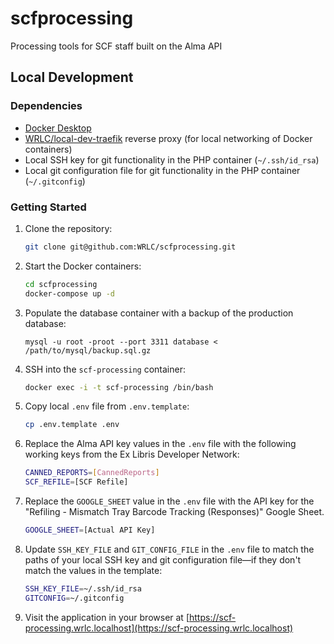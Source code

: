 # scfprocessing

Processing tools for SCF staff built on the Alma API

## Local Development

### Dependencies

* [Docker Desktop](https://www.docker.com/products/docker-desktop/)
* [WRLC/local-dev-traefik](https://github.com/WRLC/local-dev-traefik) reverse proxy (for local networking of Docker containers)
* Local SSH key for git functionality in the PHP container (`~/.ssh/id_rsa`)
* Local git configuration file for git functionality in the PHP container (`~/.gitconfig`)

### Getting Started

1. Clone the repository:
    ```bash
    git clone git@github.com:WRLC/scfprocessing.git
    ```
2. Start the Docker containers:
    ```bash
    cd scfprocessing
    docker-compose up -d
    ```
3. Populate the database container with a backup of the production database:
    ```
    mysql -u root -proot --port 3311 database < /path/to/mysql/backup.sql.gz
    ```
4. SSH into the `scf-processing` container:
    ```bash
    docker exec -i -t scf-processing /bin/bash
    ```
5. Copy local `.env` file from `.env.template`:
    ```bash
    cp .env.template .env
    ```
6. Replace the Alma API key values in the `.env` file with the following working keys from the Ex Libris Developer Network:
    ```bash
    CANNED_REPORTS=[CannedReports]
    SCF_REFILE=[SCF Refile]
    ```
7. Replace the `GOOGLE_SHEET` value in the `.env` file with the API key for the "Refiling - Mismatch Tray Barcode Tracking (Responses)" Google Sheet.
    ```bash
    GOOGLE_SHEET=[Actual API Key]
    ```
8. Update `SSH_KEY_FILE` and `GIT_CONFIG_FILE` in the `.env` file to match the paths of your local SSH key and git configuration file—if they don't match the values in the template:
    ```bash
    SSH_KEY_FILE=~/.ssh/id_rsa
    GITCONFIG=~/.gitconfig
    ```
9. Visit the application in your browser at [https://scf-processing.wrlc.localhost](https://scf-processing.wrlc.localhost)